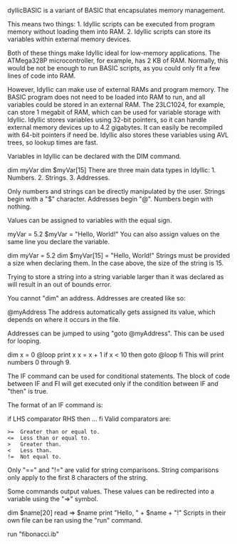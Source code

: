 dyllicBASIC is a variant of BASIC that encapsulates memory management.

This means two things: 1. Idyllic scripts can be executed from program memory without loading them into RAM. 2. Idyllic scripts can store its variables within external memory devices.

Both of these things make Idyllic ideal for low-memory applications. The ATMega328P microcontroller, for example, has 2 KB of RAM. Normally, this would be not be enough to run BASIC scripts, as you could only fit a few lines of code into RAM.

However, Idyllic can make use of external RAMs and program memory. The BASIC program does not need to be loaded into RAM to run, and all variables could be stored in an external RAM. The 23LC1024, for example, can store 1 megabit of RAM, which can be used for variable storage with Idyllic. Idyllic stores variables using 32-bit pointers, so it can handle external memory devices up to 4.2 gigabytes. It can easily be recompiled with 64-bit pointers if need be. Idyllic also stores these variables using AVL trees, so lookup times are fast.

Variables in Idyllic can be declared with the DIM command.

dim myVar
dim $myVar[15]
There are three main data types in Idyllic: 1. Numbers. 2. Strings. 3. Addresses.

Only numbers and strings can be directly manipulated by the user. Strings begin with a "$" character. Addresses begin "@". Numbers begin with nothing.

Values can be assigned to variables with the equal sign.

myVar = 5.2
$myVar = "Hello, World!"
You can also assign values on the same line you declare the variable.

dim myVar = 5.2
dim $myVar[15] = "Hello, World!"
Strings must be provided a size when declaring them. In the case above, the size of the string is 15.

Trying to store a string into a string variable larger than it was declared as will result in an out of bounds error.

You cannot "dim" an address. Addresses are created like so:

@myAddress
The address automatically gets assigned its value, which depends on where it occurs in the file.

Addresses can be jumped to using "goto @myAddress". This can be used for looping.

dim x = 0
@loop
	print x
	x = x + 1
if x < 10 then
	goto @loop
fi
This will print numbers 0 through 9.

The IF command can be used for conditional statements. The block of code between IF and FI will get executed only if the condition between IF and "then" is true.

The format of an IF command is:

if LHS comparator RHS then
	...
fi
Valid comparators are:

	>=	Greater than or equal to.
	<=	Less than or equal to.
	>	Greater than.
	<	Less than.
	!=	Not equal to.
Only "==" and "!=" are valid for string comparisons. String comparisons only apply to the first 8 characters of the string.

Some commands output values. These values can be redirected into a variable using the "=>" symbol.

dim $name[20]
read => $name
print "Hello, " + $name + "!"
Scripts in their own file can be ran using the "run" command.

run "fibonacci.ib"
